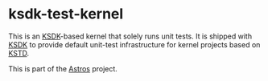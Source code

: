 # ksdk-test-kernel

This is an [KSDK](https://crates.io/crates/cargo-ksdk)-based kernel that solely
runs unit tests. It is shipped with [KSDK](https://crates.io/crates/cargo-ksdk)
to provide default unit-test infrastructure for kernel projects based on
[KSTD](https://crates.io/crates/kstd).

This is part of the [Astros](https://github.com/astros/astros)
project.
